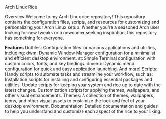 Arch Linux Rice

Overview
Welcome to my Arch Linux rice repository! This repository contains the configuration files, scripts, and resources for customizing and personalizing your Arch Linux setup. Whether you're a seasoned Arch user looking for new tweaks or a newcomer seeking inspiration, this repository has something for everyone.

**Features**
Dotfiles: Configuration files for various applications and utilities, including:
dwm: Dynamic Window Manager configuration for a minimalist and efficient desktop environment.
st: Simple Terminal configuration with custom colors, fonts, and key bindings.
dmenu: Dynamic menu configuration for quick and easy application launching.
And more!
Scripts: Handy scripts to automate tasks and streamline your workflow, such as:
Installation scripts for installing and configuring essential packages and utilities.
Update scripts for keeping your system and rice up to date with the latest changes.
Customization scripts for applying themes, wallpapers, and other visual enhancements.
Themes: A collection of themes, wallpapers, icons, and other visual assets to customize the look and feel of your desktop environment.
Documentation: Detailed documentation and guides to help you understand and customize each aspect of the rice to your liking.

